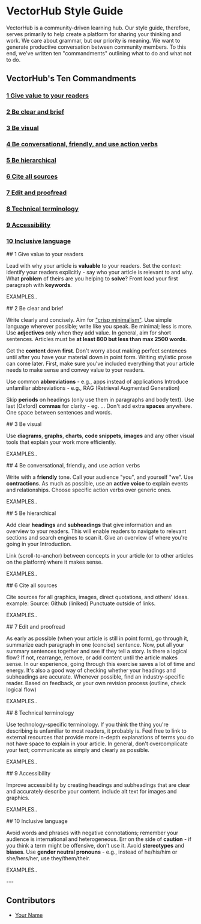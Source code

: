 <!-- TODO: Replace this text with a summary of article for SEO -->

# VectorHub Style Guide

VectorHub is a community-driven learning hub. Our style guide, therefore, serves primarily to help create a platform for sharing your thinking and work. We care about grammar, but our priority is meaning. We want to generate productive conversation between community members. To this end, we've written ten "commandments" outlining what to do and what not to do.

## VectorHub's Ten Commandments

### [1 Give value to your readers](#section1)
### [2 Be clear and brief](#section2)
### [3 Be visual](#section3)
### [4 Be conversational, friendly, and use action verbs](#section4)
### [5 Be hierarchical](#section5)
### [6 Cite all sources](#section6)
### [7 Edit and proofread](#section7)
### [8 Technical terminology](#section8)
### [9 Accessibility](#section9)
### [10 Inclusive language](#section10)


<section id="section1">
## 1 Give value to your readers

Lead with why your article is **valuable** to your readers.
Set the context: identify your readers explicitly - say who your article is relevant to and why. What **problem** of theirs are you helping to **solve**?
Front load your first paragraph with **keywords**.

  EXAMPLES..
</section>

<section id="section2">
## 2 Be clear and brief

Write clearly and concisely. Aim for ["crisp minimalism"](https://learn.microsoft.com/en-us/style-guide/top-10-tips-style-voice).
Use simple language wherever possible; write like you speak.
Be minimal; less is more. Use **adjectives** only when they add value.
In general, aim for short sentences. Articles must be **at least 800 but less than max 2500 words**.

Get the **content** down **first**. Don't worry about making perfect sentences until after you have your material down in point form. Writing stylistic prose can come later. First, make sure you've included everything that your article needs to make sense and convey value to your readers.

Use common **abbreviations** - e.g., apps instead of applications
Introduce unfamiliar abbreviations - e.g.,  RAG (Retrieval Augmented Generation)

Skip **periods** on headings (only use them in paragraphs and body text).
Use last (Oxford) **commas** for clarity - eg. ...
Don't add extra **spaces** anywhere. One space between sentences and words.

</section>

<section id="section3">
## 3 Be visual

Use **diagrams**, **graphs**, **charts**, **code snippets**, **images** and any other visual tools that explain your work more efficiently.

  EXAMPLES..

</section>

<section id="section4">
## 4 Be conversational, friendly, and use action verbs

Write with a **friendly** tone. Call your audience "you", and yourself "we".
Use **contractions**. 
As much as possible, use an **active voice** to explain events and relationships. Choose specific action verbs over generic ones. 

  EXAMPLES..

</section>

<section id="section5">
## 5 Be hierarchical

Add clear **headings** and **subheadings** that give information and an overview to your readers. This will enable readers to navigate to relevant sections and search engines to scan it.
Give an overview of where you're going in your Introduction.

Link (scroll-to-anchor) between concepts in your article (or to other articles on the platform) where it makes sense.

  EXAMPLES..
</section>

<section id="section6">
## 6 Cite all sources

Cite sources for all graphics, images, direct quotations, and others' ideas.
example: Source: Github (liniked)
Punctuate outside of links.

  EXAMPLES..
</section>

<section id="section7">
## 7 Edit and proofread

As early as possible (when your article is still in point form), go through it, summarize each paragraph in one (concise) sentence. Now, put all your summary sentences together and see if they tell a story. Is there a logical flow? If not, rearrange, remove, or add content until the article makes sense. In our experience, going through this exercise saves a lot of time and energy. It's also a good way of checking whether your headings and subheadings are accurate.
Whenever possible, find an industry-specific reader.
Based on feedback, or your own revision process (outline, check logical flow)

  EXAMPLES..
</section>

<section id="section8">
## 8 Technical terminology

Use technology-specific terminology. If you think the thing you're describing is unfamiliar to most readers, it probably is. Feel free to link to external resources that provide more in-depth explanations of terms you do not have space to explain in your article.
In general, don't overcomplicate your text; communicate as simply and clearly as possible.

  EXAMPLES..
</section>

<section id="section9">
## 9 Accessibility

Improve accessibility by creating headings and subheadings that are clear and accurately describe your content.
include alt text for images and graphics.

  EXAMPLES..
</section>

<section id="section10">
## 10 Inclusive language

Avoid words and phrases with negative connotations; remember your audience is international and heterogeneous. Err on the side of **caution** - if you think a term might be offensive, don't use it.
Avoid **stereotypes** and **biases**.
Use **gender neutral pronouns** - e.g., instead of he/his/him or she/hers/her, use they/them/their.

  EXAMPLES..
</section>
---

## Contributors

- [Your Name](you_social_handle.com)
